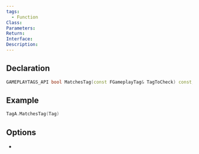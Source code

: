 ```yaml
---
tags:
  - Function
Class: 
Parameters: 
Return: 
Interface: 
Description:
---
```


## Declaration

```cpp
GAMEPLAYTAGS_API bool MatchesTag(const FGameplayTag& TagToCheck) const;
```

## Example

```cpp
TagA.MatchesTag(Tag)
```

## Options
- 